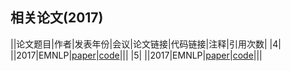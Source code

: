 ## 相关论文(2017)
||论文题目|作者|发表年份|会议|论文链接|代码链接|注释|引用次数|
|4| ||2017|EMNLP|[paper]()|[code]()|||
|5| ||2017|EMNLP|[paper]()|[code]()|||
